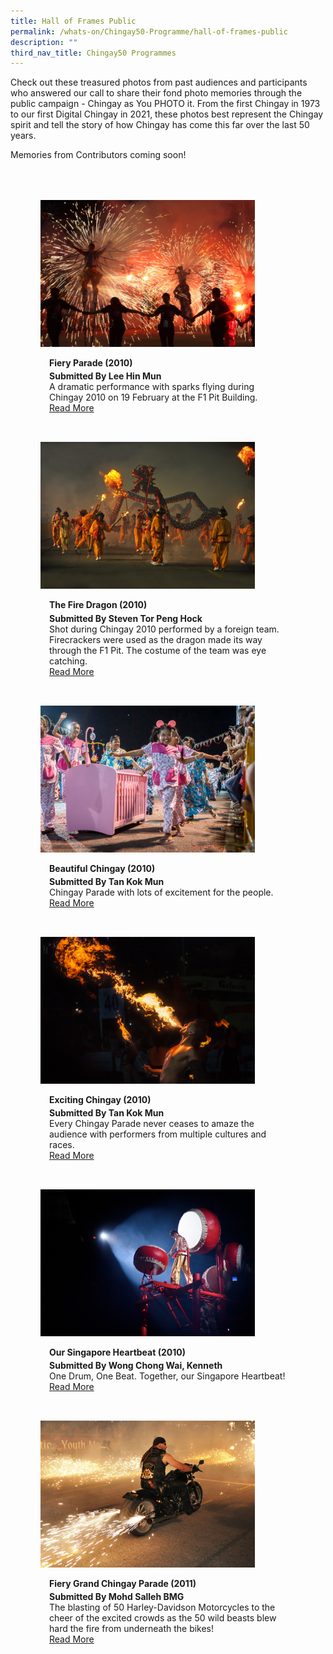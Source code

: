 ```yaml
---
title: Hall of Frames Public
permalink: /whats-on/Chingay50-Programme/hall-of-frames-public
description: ""
third_nav_title: Chingay50 Programmes
---
```

Check out these treasured photos from past audiences and participants who answered our call to share their fond photo memories through the public campaign - Chingay as You PHOTO it. From the first Chingay in 1973 to our first Digital Chingay in 2021, these photos best represent the Chingay spirit and tell the story of how Chingay has come this far over the last 50 years.

Memories from Contributors coming soon!

<ul style="display: grid; grid-template-columns: repeat(auto-fit, minmax(300px, 1fr)); gap: 2rem; margin: 4rem 5vw; padding: 0; list-style-type: none;">
        <li>
            <div style="position: relative; display: block; height: 100%;  overflow: hidden; text-decoration: none;">
                <img style="height:235px;width:343px;" src="/images/Hall%20of%20Frames/fiery-parade.jpg">
                <div style="position: relative; display: flex; align-items: center; gap: 2em; padding: 1em 1em 0;">
                    <h3 style="font-size: 1em; margin: 0 0 .3em;">Fiery Parade (2010)</h3>
                </div>
                <p style="padding: 0 1em 1em;margin: 0; overflow: hidden;">
                    <b>Submitted By Lee Hin Mun</b><br />
                    A dramatic performance with sparks flying during Chingay 2010 on 19 February at the F1 Pit Building.<br>
                    <a href="/hall-of-frames/fiery-parade-2010">Read More</a>
                </p>
            </div>
        </li>
        <li>
            <div style="position: relative; display: block; height: 100%;  overflow: hidden; text-decoration: none;">
                <img style="height:235px;width:343px;" src="/images/Hall%20of%20Frames/the-fire-dragon.jpg">
                <div style="position: relative; display: flex; align-items: center; gap: 2em; padding: 1em 1em 0;">
                    <h3 style="font-size: 1em; margin: 0 0 .3em;">The Fire Dragon (2010)</h3>
                </div>
                <p style="padding: 0 1em 1em;margin: 0; overflow: hidden;">
                    <b>Submitted By Steven Tor Peng Hock</b><br />
                    Shot during Chingay 2010 performed by a foreign team. Firecrackers were used as the dragon made its way through the F1 Pit. The costume of the team was eye catching.<br>
                    <a href="/hall-of-frames/the-fire-dragon-2010">Read More</a>
                </p>
            </div>
        </li>
        <li>
            <div style="position: relative; display: block; height: 100%;  overflow: hidden; text-decoration: none;">
                <img style="height:235px;width:343px;" src="/images/Hall%20of%20Frames/beautiful-chingay.jpg">
                <div style="position: relative; display: flex; align-items: center; gap: 2em; padding: 1em 1em 0;">
                    <h3 style="font-size: 1em; margin: 0 0 .3em;">Beautiful Chingay (2010)</h3>
                </div>
                <p style="padding: 0 1em 1em;margin: 0; overflow: hidden;">
                    <b>Submitted By Tan Kok Mun</b><br />
                    Chingay Parade with lots of excitement for the people.<br>
                    <a href="/hall-of-frames/beautiful-chingay-2010">Read More</a>
                </p>
            </div>
        </li>
        <li>
            <div style="position: relative; display: block; height: 100%;  overflow: hidden; text-decoration: none;">
                <img style="height:235px;width:343px;" src="/images/Hall%20of%20Frames/exciting-chingay(2010).jpg">
                <div style="position: relative; display: flex; align-items: center; gap: 2em; padding: 1em 1em 0;">
                    <h3 style="font-size: 1em; margin: 0 0 .3em;">Exciting Chingay (2010)</h3>
                </div>
                <p style="padding: 0 1em 1em;margin: 0; overflow: hidden;">
                    <b>Submitted By Tan Kok Mun</b><br />
                    Every Chingay Parade never ceases to amaze the audience with performers from multiple cultures and races.<br>
                    <a href="/hall-of-frames/exciting-chingay-2010">Read More</a>
                </p>
            </div>
        </li>
        <li>
            <div style="position: relative; display: block; height: 100%;  overflow: hidden; text-decoration: none;">
                <img style="height:235px;width:343px;" src="/images/Hall%20of%20Frames/our-singapore-heartbeat(2010).jpg">
                <div style="position: relative; display: flex; align-items: center; gap: 2em; padding: 1em 1em 0;">
                    <h3 style="font-size: 1em; margin: 0 0 .3em;">Our Singapore Heartbeat (2010)</h3>
                </div>
                <p style="padding: 0 1em 1em;margin: 0; overflow: hidden;">
                    <b>Submitted By Wong Chong Wai, Kenneth</b><br />
                    One Drum, One Beat. Together, our Singapore Heartbeat!<br>
                    <a href="/hall-of-frames/our-singapore-heartbeat-2010">Read More</a>
                </p>
            </div>
        </li>
        <li>
            <div style="position: relative; display: block; height: 100%;  overflow: hidden; text-decoration: none;">
                <img style="height:235px;width:343px;" src="/images/Hall%20of%20Frames/fiery-grand-chingay-parade-2011.jpeg">
                <div style="position: relative; display: flex; align-items: center; gap: 2em; padding: 1em 1em 0;">
                    <h3 style="font-size: 1em; margin: 0 0 .3em;">Fiery Grand Chingay Parade (2011)</h3>
                </div>
                <p style="padding: 0 1em 1em;margin: 0; overflow: hidden;">
                    <b>Submitted By Mohd Salleh BMG</b><br />
                    The blasting of 50 Harley-Davidson Motorcycles to the cheer of the excited crowds as the 50 wild beasts blew hard the fire from underneath the bikes!<br>
                    <a href="/hall-of-frames/fiery-grand-chingay-parade-2011">Read More</a>
                </p>
            </div>
        </li>
    </ul>